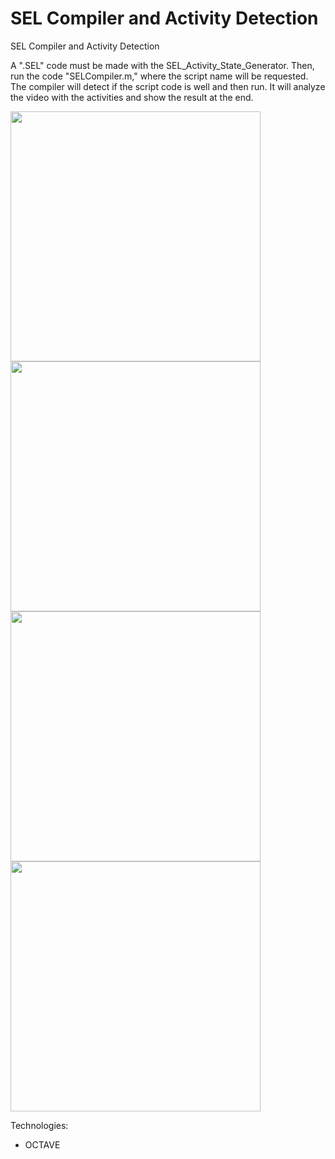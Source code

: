 # SEL Compiler and Activity Detection
SEL Compiler and Activity Detection


A ".SEL" code must be made with the SEL_Activity_State_Generator.
Then, run the code "SELCompiler.m," where the script name will be requested.
The compiler will detect if the script code is well and then run.
It will analyze the video with the activities and show the result at the end.


<img src="https://i.ibb.co/nw7BqrN/Captura.png" alt="" width="400"/><br>
<img src="https://i.ibb.co/qy8c0Fj/Captura3.png" alt="" width="400" /><br>
<img src="https://i.ibb.co/NTtRLKD/Captura4.png" alt="" width="400" /><br>
<img src="https://i.ibb.co/0CQGRdz/Captura5.png" alt="" width="400" /><br>


Technologies:
- OCTAVE 

